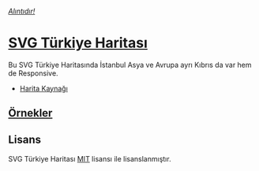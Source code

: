 ###### [Alıntıdır!](https://github.com/dnomak/svg-turkiye-haritasi)
# [SVG Türkiye Haritası](http://dnomak.com.tr/svg-turkiye-haritasi/)

Bu SVG Türkiye Haritasında İstanbul Asya ve Avrupa ayrı Kıbrıs da var hem de Responsive.

- [Harita Kaynağı](https://commons.wikimedia.org/wiki/File:Turkey_provinces_blank_gray.svg)

## [Örnekler](https://github.com/ramazansancar/turkiye-haritasi-svg/blob/master/examples.MD)

## Lisans
SVG Türkiye Haritası [MIT](LICENSE) lisansı ile lisanslanmıştır.